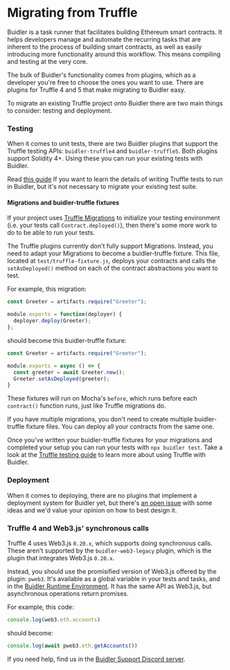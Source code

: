 # Migrating from Truffle


Buidler is a task runner that facilitates building Ethereum smart contracts. It helps developers manage and automate the recurring tasks that are inherent to the process of building smart contracts, as well as easily introducing more functionality around this workflow. This means compiling and testing at the very core.

The bulk of Buidler's functionality comes from plugins, which as a developer you're free to choose the ones you want to use. There are plugins for Truffle 4 and 5 that make migrating to Buidler easy.



To migrate an existing Truffle project onto Buidler there are 
two main things to consider: testing and deployment.

### Testing

When it comes to unit tests, there are two Buidler plugins 
that support the Truffle testing APIs: `buidler-truffle4` and `buidler-truffle5`. 
Both plugins support Solidity 4+. Using these you can run your existing tests with Buidler.

Read [this guide](./truffle-testing.md) If you want to learn the details of writing Truffle tests to run in Buidler, but it's not necessary to migrate your existing test suite.

#### Migrations and buidler-truffle fixtures

If your project uses [Truffle Migrations](https://www.trufflesuite.com/docs/truffle/getting-started/running-migrations) to initialize your testing environment (i.e. your tests call `Contract.deployed()`), then there's some more work to do to be able to run your tests.

The Truffle plugins currently don't fully support Migrations. 
Instead, you need to adapt your Migrations to become a buidler-truffle fixture.
This file, located at `test/truffle-fixture.js`, deploys your contracts
and calls the `setAsDeployed()` method on each of the contract abstractions 
you want to test.

For example, this migration:

```js
const Greeter = artifacts.require("Greeter");

module.exports = function(deployer) {
  deployer.deploy(Greeter);
};

```

should become this buidler-truffle fixture:

```js
const Greeter = artifacts.require("Greeter");

module.exports = async () => {
  const greeter = await Greeter.new();
  Greeter.setAsDeployed(greeter);
}
```

These fixtures will run on Mocha's `before`, which runs before each `contract()` function runs, just like Truffle migrations do.

If you have multiple migrations, you don't need to create multiple 
buidler-truffle fixture files. You can deploy all your contracts from the same one.

Once you've written your buidler-truffle fixtures for your migrations and completed your setup you can run your tests
with `npx buidler test`. Take a look at the [Truffle testing guide](/guides/truffle-testing.md) to learn more about using Truffle with Buidler.

### Deployment

When it comes to deploying, there are no plugins that implement a deployment system for Buidler yet, but there's [an open issue](https://github.com/nomiclabs/buidler/issues/381) with some ideas and we'd value your opinion on how to best design it.

### Truffle 4 and Web3.js' synchronous calls

Truffle 4 uses Web3.js `0.20.x`, which supports doing synchronous calls. 
These aren't supported by the `buidler-web3-legacy` plugin, which is the plugin that integrates Web3.js `0.20.x`.

Instead, you should use the promisified version of Web3.js offered by the plugin: `pweb3`. It's available
as a global variable in your tests and tasks, and in the [Buidler Runtime Environment](../advanced/buidler-runtime-environment.md).
It has the same API as Web3.js, but asynchronous operations return promises.

For example, this code:

```js
console.log(web3.eth.accounts)
``` 

should become:

```js
console.log(await pweb3.eth.getAccounts())
``` 





If you need help, find us in the [Buidler Support Discord server](https://discord.gg/ADQjyW8).
